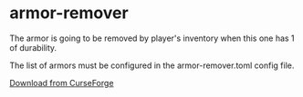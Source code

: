 # armor-remover

The armor is going to be removed by player's inventory when this one has 1 of durability.

The list of armors must be configured in the armor-remover.toml config file.

[Download from CurseForge](https://www.curseforge.com/minecraft/mc-mods/armor-remover)